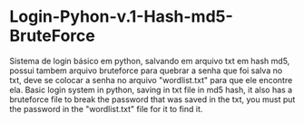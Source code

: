# Login-Pyhon-v.1-Hash-md5-BruteForce
Sistema de login básico em python, salvando em arquivo txt em hash md5, possui tambem arquivo bruteforce para quebrar a senha que foi salva no txt, deve se colocar a senha no arquivo "wordlist.txt" para que ele encontre ela.     Basic login system in python, saving in txt file in md5 hash, it also has a bruteforce file to break the password that was saved in the txt, you must put the password in the "wordlist.txt" file for it to find it. 

